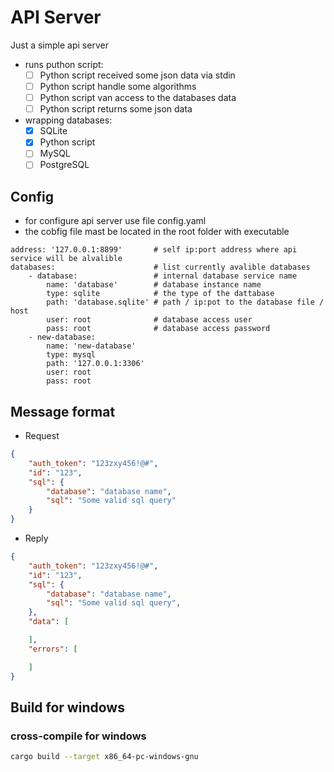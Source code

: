# API Server

Just a simple api server 

- runs puthon script:
    - [ ] Python script received some json data via stdin
    - [ ] Python script handle some algorithms
    - [ ] Python script van access to the databases data
    - [ ] Python script returns some json data
- wrapping databases:
    - [x] SQLite
    - [x] Python script
    - [ ] MySQL
    - [ ] PostgreSQL

## Config

- for configure api server use file config.yaml
- the cobfig file mast be located in the root folder with executable

```
address: '127.0.0.1:8899'       # self ip:port address where api service will be alvalible
databases:                      # list currently avalible databases
    - database:                 # internal database service name
        name: 'database'        # database instance name
        type: sqlite            # the type of the dattabase
        path: 'database.sqlite' # path / ip:pot to the database file / host 
        user: root              # database access user
        pass: root              # database access password
    - new-database:
        name: 'new-database'
        type: mysql
        path: '127.0.0.1:3306'
        user: root
        pass: root
```

## Message format

- Request

```json
{
    "auth_token": "123zxy456!@#",
    "id": "123",
    "sql": {
        "database": "database name",
        "sql": "Some valid sql query"
    }
}
```

- Reply

```json
{
    "auth_token": "123zxy456!@#",
    "id": "123",
    "sql": {
        "database": "database name",
        "sql": "Some valid sql query",
    },
    "data": [

    ],
    "errors": [

    ]
}
```

## Build for windows

### cross-compile for windows

```bash
cargo build --target x86_64-pc-windows-gnu
```